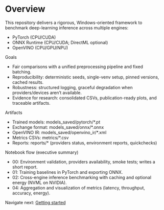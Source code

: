 # Overview

This repository delivers a rigorous, Windows-oriented framework to benchmark deep-learning inference across multiple engines:
- PyTorch (CPU/CUDA)
- ONNX Runtime (CPU/CUDA; DirectML optional)
- OpenVINO (CPU/GPU/NPU)

Goals
- Fair comparisons with a unified preprocessing pipeline and fixed batching.
- Reproducibility: deterministic seeds, single-venv setup, pinned versions, cached results.
- Robustness: structured logging, graceful degradation when providers/devices aren’t available.
- Evidence for research: consolidated CSVs, publication-ready plots, and traceable artifacts.

Artifacts
- Trained models: models_saved/pytorch/*.pt
- Exchange format: models_saved/onnx/*.onnx
- OpenVINO IR: models_saved/openvino_ir/*.xml
- Metrics CSVs: metrics/*.csv
- Reports: reports/* (providers status, environment reports, quickchecks)

Notebook flow (executive summary)
- 00: Environment validation, providers availability, smoke tests; writes a short report.
- 01: Training baselines in PyTorch and exporting ONNX.
- 02: Cross-engine inference benchmarking with caching and optional energy (NVML on NVIDIA).
- 04: Aggregation and visualization of metrics (latency, throughput, accuracy, energy).

Navigate next: [Getting started](./getting-started.md)
